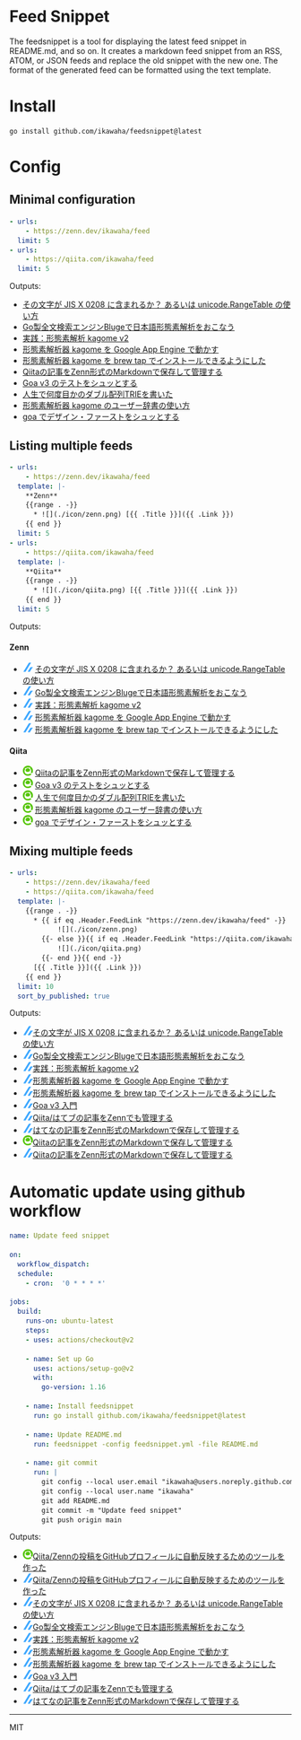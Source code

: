 # Feed Snippet

The feedsnippet is a tool for displaying the latest feed snippet in README.md, and so on.
It creates a markdown feed snippet from an RSS, ATOM, or JSON feeds and replace the old snippet with the new one.
The format of the generated feed can be formatted using the text template.

# Install

```
go install github.com/ikawaha/feedsnippet@latest
```

# Config

## Minimal configuration

```yaml
- urls:
    - https://zenn.dev/ikawaha/feed
  limit: 5
- urls:
    - https://qiita.com/ikawaha/feed
  limit: 5
```

Outputs:

* [その文字が JIS X 0208 に含まれるか？ あるいは unicode.RangeTable の使い方](https://zenn.dev/ikawaha/articles/20210116-ab1ac4a692ae8bb4d9cf)
* [Go製全文検索エンジンBlugeで日本語形態素解析をおこなう](https://zenn.dev/ikawaha/articles/20201230-84b042603ccbbce645d5)
* [実践：形態素解析 kagome v2](https://zenn.dev/ikawaha/books/kagome-v2-japanese-tokenizer)
* [形態素解析器 kagome を Google App Engine で動かす](https://zenn.dev/ikawaha/articles/hatena-20161004-221708)
* [形態素解析器 kagome を brew tap でインストールできるようにした](https://zenn.dev/ikawaha/articles/20201029-391c049a13fb8506361d)
* [Qiitaの記事をZenn形式のMarkdownで保存して管理する](https://qiita.com/ikawaha/items/ab9906581e34f26993a9)
* [Goa v3 のテストをシュッとする](https://qiita.com/ikawaha/items/e0c2b3ed0fedb12f4847)
* [人生で何度目かのダブル配列TRIEを書いた](https://qiita.com/ikawaha/items/edb4e18960ae6e4babc3)
* [形態素解析器 kagome のユーザー辞書の使い方](https://qiita.com/ikawaha/items/9ebe3e1104fb80706d99)
* [goa でデザイン・ファーストをシュッとする](https://qiita.com/ikawaha/items/6638ee8b6978aef50d65)

## Listing multiple feeds

```yaml
- urls:
    - https://zenn.dev/ikawaha/feed
  template: |-
    **Zenn**
    {{range . -}}
      * ![](./icon/zenn.png) [{{ .Title }}]({{ .Link }})
    {{ end }}
  limit: 5
- urls:
    - https://qiita.com/ikawaha/feed
  template: |-
    **Qiita**
    {{range . -}}
      * ![](./icon/qiita.png) [{{ .Title }}]({{ .Link }})
    {{ end }}
  limit: 5
```

Outputs:

#### Zenn
* ![](./icon/zenn.png) [その文字が JIS X 0208 に含まれるか？ あるいは unicode.RangeTable の使い方](https://zenn.dev/ikawaha/articles/20210116-ab1ac4a692ae8bb4d9cf)
* ![](./icon/zenn.png) [Go製全文検索エンジンBlugeで日本語形態素解析をおこなう](https://zenn.dev/ikawaha/articles/20201230-84b042603ccbbce645d5)
* ![](./icon/zenn.png) [実践：形態素解析 kagome v2](https://zenn.dev/ikawaha/books/kagome-v2-japanese-tokenizer)
* ![](./icon/zenn.png) [形態素解析器 kagome を Google App Engine で動かす](https://zenn.dev/ikawaha/articles/hatena-20161004-221708)
* ![](./icon/zenn.png) [形態素解析器 kagome を brew tap でインストールできるようにした](https://zenn.dev/ikawaha/articles/20201029-391c049a13fb8506361d)
#### Qiita
* ![](./icon/qiita.png) [Qiitaの記事をZenn形式のMarkdownで保存して管理する](https://qiita.com/ikawaha/items/ab9906581e34f26993a9)
* ![](./icon/qiita.png) [Goa v3 のテストをシュッとする](https://qiita.com/ikawaha/items/e0c2b3ed0fedb12f4847)
* ![](./icon/qiita.png) [人生で何度目かのダブル配列TRIEを書いた](https://qiita.com/ikawaha/items/edb4e18960ae6e4babc3)
* ![](./icon/qiita.png) [形態素解析器 kagome のユーザー辞書の使い方](https://qiita.com/ikawaha/items/9ebe3e1104fb80706d99)
* ![](./icon/qiita.png) [goa でデザイン・ファーストをシュッとする](https://qiita.com/ikawaha/items/6638ee8b6978aef50d65)


## Mixing multiple feeds

```yaml
- urls:
    - https://zenn.dev/ikawaha/feed
    - https://qiita.com/ikawaha/feed
  template: |-
    {{range . -}}
      * {{ if eq .Header.FeedLink "https://zenn.dev/ikawaha/feed" -}}
            ![](./icon/zenn.png)
        {{- else }}{{ if eq .Header.FeedLink "https://qiita.com/ikawaha/feed" -}}
            ![](./icon/qiita.png)
        {{- end }}{{ end -}}
      [{{ .Title }}]({{ .Link }})
    {{ end }}
  limit: 10
  sort_by_published: true
```

Outputs:

* ![](./icon/zenn.png)[その文字が JIS X 0208 に含まれるか？ あるいは unicode.RangeTable の使い方](https://zenn.dev/ikawaha/articles/20210116-ab1ac4a692ae8bb4d9cf)
* ![](./icon/zenn.png)[Go製全文検索エンジンBlugeで日本語形態素解析をおこなう](https://zenn.dev/ikawaha/articles/20201230-84b042603ccbbce645d5)
* ![](./icon/zenn.png)[実践：形態素解析 kagome v2](https://zenn.dev/ikawaha/books/kagome-v2-japanese-tokenizer)
* ![](./icon/zenn.png)[形態素解析器 kagome を Google App Engine で動かす](https://zenn.dev/ikawaha/articles/hatena-20161004-221708)
* ![](./icon/zenn.png)[形態素解析器 kagome を brew tap でインストールできるようにした](https://zenn.dev/ikawaha/articles/20201029-391c049a13fb8506361d)
* ![](./icon/zenn.png)[Goa v3 入門](https://zenn.dev/ikawaha/books/goa-design-v3)
* ![](./icon/zenn.png)[Qiita/はてブの記事をZennでも管理する](https://zenn.dev/ikawaha/articles/20201012-e56b19cd33c396ae0465)
* ![](./icon/zenn.png)[はてなの記事をZenn形式のMarkdownで保存して管理する](https://zenn.dev/ikawaha/articles/hatena-20201012-205602)
* ![](./icon/qiita.png)[Qiitaの記事をZenn形式のMarkdownで保存して管理する](https://qiita.com/ikawaha/items/ab9906581e34f26993a9)
* ![](./icon/zenn.png)[Qiitaの記事をZenn形式のMarkdownで保存して管理する](https://zenn.dev/ikawaha/articles/qiita-ab9906581e34f26993a9)

# Automatic update using github workflow

```yaml
name: Update feed snippet

on:
  workflow_dispatch:
  schedule:
    - cron:  '0 * * * *'  

jobs:
  build:
    runs-on: ubuntu-latest
    steps:
    - uses: actions/checkout@v2

    - name: Set up Go
      uses: actions/setup-go@v2
      with:
        go-version: 1.16

    - name: Install feedsnippet
      run: go install github.com/ikawaha/feedsnippet@latest

    - name: Update README.md
      run: feedsnippet -config feedsnippet.yml -file README.md

    - name: git commit
      run: |
        git config --local user.email "ikawaha@users.noreply.github.com"
        git config --local user.name "ikawaha"
        git add README.md
        git commit -m "Update feed snippet"
        git push origin main
```

Outputs:


<!--[START github.com/ikawaha/feedsnippet]--><!--[2021-02-23T21:13:55Z]-->
* ![](./icon/qiita.png)[Qiita/Zennの投稿をGitHubプロフィールに自動反映するためのツールを作った](https://qiita.com/ikawaha/items/6829b2872319aa6be716)
* ![](./icon/zenn.png)[Qiita/Zennの投稿をGitHubプロフィールに自動反映するためのツールを作った](https://zenn.dev/ikawaha/articles/20210221-c8f2d9ac028ae49d551a)
* ![](./icon/zenn.png)[その文字が JIS X 0208 に含まれるか？ あるいは unicode.RangeTable の使い方](https://zenn.dev/ikawaha/articles/20210116-ab1ac4a692ae8bb4d9cf)
* ![](./icon/zenn.png)[Go製全文検索エンジンBlugeで日本語形態素解析をおこなう](https://zenn.dev/ikawaha/articles/20201230-84b042603ccbbce645d5)
* ![](./icon/zenn.png)[実践：形態素解析 kagome v2](https://zenn.dev/ikawaha/books/kagome-v2-japanese-tokenizer)
* ![](./icon/zenn.png)[形態素解析器 kagome を Google App Engine で動かす](https://zenn.dev/ikawaha/articles/hatena-20161004-221708)
* ![](./icon/zenn.png)[形態素解析器 kagome を brew tap でインストールできるようにした](https://zenn.dev/ikawaha/articles/20201029-391c049a13fb8506361d)
* ![](./icon/zenn.png)[Goa v3 入門](https://zenn.dev/ikawaha/books/goa-design-v3)
* ![](./icon/zenn.png)[Qiita/はてブの記事をZennでも管理する](https://zenn.dev/ikawaha/articles/20201012-e56b19cd33c396ae0465)
* ![](./icon/zenn.png)[はてなの記事をZenn形式のMarkdownで保存して管理する](https://zenn.dev/ikawaha/articles/hatena-20201012-205602)
<!--[END github.com/ikawaha/feedsnippet]-->
---
MIT
